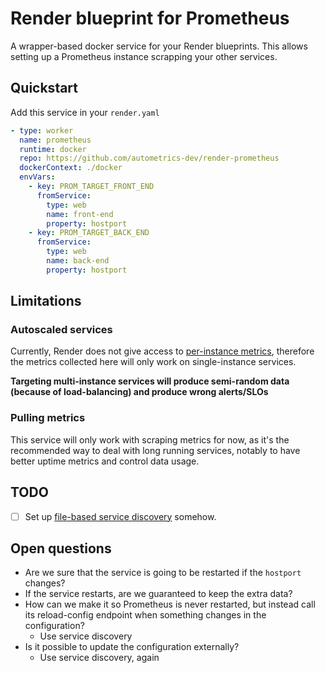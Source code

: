 # Render blueprint for Prometheus

A wrapper-based docker service for your Render blueprints. This allows setting
up a Prometheus instance scrapping your other services.

## Quickstart

Add this service in your `render.yaml`

```yaml
- type: worker
  name: prometheus
  runtime: docker
  repo: https://github.com/autometrics-dev/render-prometheus
  dockerContext: ./docker
  envVars:
    - key: PROM_TARGET_FRONT_END
      fromService:
        type: web
        name: front-end
        property: hostport
    - key: PROM_TARGET_BACK_END
      fromService:
        type: web
        name: back-end
        property: hostport
```

## Limitations

### Autoscaled services

Currently, Render does not give access to [per-instance
metrics](https://feedback.render.com/features/p/per-instance-metrics-for-multi-instance-services),
therefore the metrics collected here will only work on single-instance
services.

**Targeting multi-instance services will produce semi-random data (because of load-balancing) and produce wrong alerts/SLOs**

### Pulling metrics

This service will only work with scraping metrics for now, as it's the
recommended way to deal with long running services, notably to have
better uptime metrics and control data usage.


## TODO

- [ ] Set up [file-based service discovery](https://prometheus.io/docs/guides/file-sd/#use-file-based-service-discovery-to-discover-scrape-targets) somehow.

## Open questions

- Are we sure that the service is going to be restarted if the `hostport` changes?
- If the service restarts, are we guaranteed to keep the extra data?
- How can we make it so Prometheus is never restarted, but instead call its
  reload-config endpoint when something changes in the configuration?
  + Use service discovery
- Is it possible to update the configuration externally?
  + Use service discovery, again
